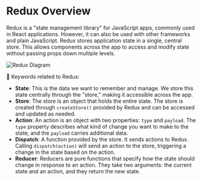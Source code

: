 # Redux Overview

Redux is a "state management library" for JavaScript apps, commonly used in React applications. However, it can also be used with other frameworks and plain JavaScript. Redux stores application state in a single, central store. This allows components across the app to access and modify state without passing props down multiple levels.

![Redux Diagram](assets/redux_diagram.png "Overview of Redux State Flow")

🚀 Keywords related to Redux:
- **State**: This is the data we want to remember and manage. We store this state centrally through the "store," making it accessible across the app.
- **Store**: The store is an object that holds the entire state. The store is created through `createStore()` provided by Redux and can be accessed and updated as needed.
- **Action**: An action is an object with two properties: `type` and `payload`. The `type` property describes what kind of change you want to make to the state, and the `payload` carries additional data.
- **Dispatch**: A function provided by the store. It sends actions to Redux. Calling `dispatch(action)` will send an action to the store, triggering a change in the state based on the action.
- **Reducer**: Reducers are pure functions that specify how the state should change in response to an action. They take two arguments: the current state and an action, and they return the new state.
